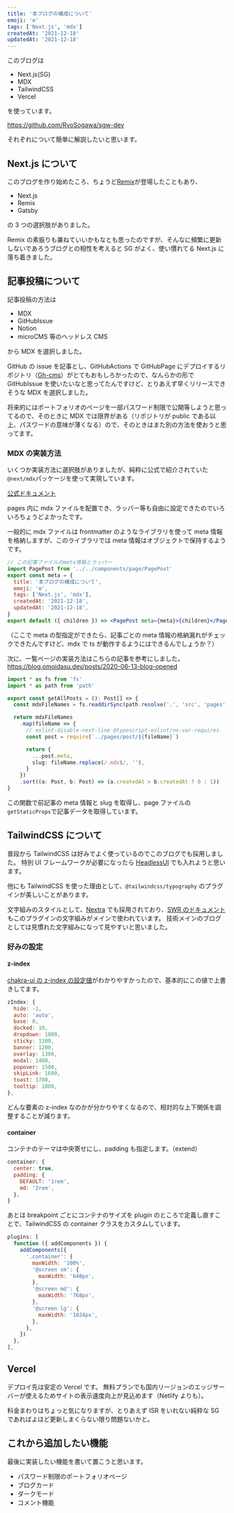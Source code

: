 ```yaml
---
title: '本ブログの構成について'
emoji: '⚙️'
tags: ['Next.js', 'mdx']
createdAt: '2021-12-18'
updatedAt: '2021-12-18'
---
```


このブログは

- Next.js(SG)
- MDX
- TailwindCSS
- Vercel

を使っています。

https://github.com/RyoSogawa/sgw-dev

それぞれについて簡単に解説したいと思います。

## Next.js について

このブログを作り始めたころ、ちょうど[Remix](https://remix.run)が登場したこともあり、

- Next.js
- Remix
- Gatsby

の 3 つの選択肢がありました。

Remix の素振りも兼ねていいかもなとも思ったのですが、そんなに頻繁に更新しないであろうブログとの相性を考えると SG がよく、使い慣れてる Next.js に落ち着きました。

## 記事投稿について

記事投稿の方法は

- MDX
- GitHubIssue
- Notion
- microCMS 等のヘッドレス CMS

から MDX を選択しました。

GitHub の issue を記事とし、GitHubActions で GitHubPage にデプロイするリポジトリ（[Gh-cms](https://github.com/oscarnevarezleal/gh-cms)）がとてもおもしろかったので、なんらかの形で GitHubIssue を使いたいなと思ってたんですけど、とりあえず早くリリースできそうな MDX を選択しました。

将来的にはポートフォリオのページを一部パスワード制限で公開等しようと思ってるので、そのときに MDX では限界がある（リポジトリが public である以上、パスワードの意味が薄くなる）ので、そのときはまた別の方法を使おうと思ってます。

### MDX の実装方法

いくつか実装方法に選択肢がありましたが、純粋に公式で紹介されていた`@next/mdx`パッケージを使って実現しています。

[公式ドキュメント](https://nextjs.org/docs/advanced-features/using-mdx)

pages 内に mdx ファイルを配置でき、ラッパー等も自由に設定できたのでいろいろちょうどよかったです。

一般的に mdx ファイルは frontmatter のようなライブラリを使って meta 情報を格納しますが、このライブラリでは meta 情報はオブジェクトで保持するようです。

```jsx
// この記事ファイルのmeta情報とラッパー
import PagePost from '../../components/page/PagePost'
export const meta = {
  title: '本ブログの構成について',
  emoji: '⚙️',
  tags: ['Next.js', 'mdx'],
  createdAt: '2021-12-18',
  updatedAt: '2021-12-18',
}
export default ({ children }) => <PagePost meta={meta}>{children}</PagePost>
```

（ここで meta の型指定ができたら、記事ごとの meta 情報の格納漏れがチェックできたんですけど、mdx で ts が動作するようにはできるんでしょうか？）

次に、一覧ページの実装方法はこちらの記事を参考にしました。
https://blog.omoidasu.dev/posts/2020-06-13-blog-opened

```ts
import * as fs from 'fs'
import * as path from 'path'

export const getAllPosts = (): Post[] => {
  const mdxFileNames = fs.readdirSync(path.resolve('.', 'src', 'pages', 'post'))

  return mdxFileNames
    .map(fileName => {
      // eslint-disable-next-line @typescript-eslint/no-var-requires
      const post = require(`../pages/post/${fileName}`)

      return {
        ...post.meta,
        slug: fileName.replace(/.mdx$/, ''),
      }
    })
    .sort((a: Post, b: Post) => (a.createdAt > b.createdAt ? 0 : 1))
}
```

この関数で前記事の meta 情報と slug を取得し、page ファイルの`getStaticProps`で記事データを取得しています。

## TailwindCSS について

普段から TailwindCSS は好みでよく使っているのでこのブログでも採用しました。
特別 UI フレームワークが必要になったら [HeadlessUI](https://headlessui.dev/) でも入れようと思います。

他にも TailwindCSS を使った理由として、`@tailwindcss/typography` のプラグインが美しいことがあります。

文字組みのスタイルとして、[Nextra](https://nextra.vercel.app/) でも採用されており、[SWR のドキュメント](https://swr.vercel.app/)もこのプラグインの文字組みがメインで使われています。
技術メインのブログとしては見慣れた文字組みになって見やすいと思いました。

### 好みの設定

#### z-index

[chakra-ui の z-index の設定値](https://chakra-ui.com/docs/theming/theme#z-index-values)がわかりやすかったので、基本的にこの値で上書きしてます。

```js
zIndex: {
  hide: -1,
  auto: 'auto',
  base: 0,
  docked: 10,
  dropdown: 1000,
  sticky: 1100,
  banner: 1200,
  overlay: 1300,
  modal: 1400,
  popover: 1500,
  skipLink: 1600,
  toast: 1700,
  tooltip: 1800,
},
```

どんな要素の z-index なのかが分かりやすくなるので、相対的な上下関係を調整することが減ります。

#### container

コンテナのテーマは中央寄せにし、padding も指定します。（extend）

```js
container: {
  center: true,
  padding: {
    DEFAULT: '1rem',
    md: '2rem',
  },
}
```

あとは breakpoint ごとにコンテナのサイズを plugin のところで定義し直すことで、TailwindCSS の container クラスをカスタムしています。

```js
plugins: [
  function ({ addComponents }) {
    addComponents({
      '.container': {
        maxWidth: '100%',
        '@screen sm': {
          maxWidth: '640px',
        },
        '@screen md': {
          maxWidth: '768px',
        },
        '@screen lg': {
          maxWidth: '1024px',
        },
      },
    })
  },
],
```

## Vercel

デプロイ先は安定の Vercel です。
無料プランでも国内リージョンのエッジサーバーが使えるためサイトの表示速度向上が見込めます（Netlify よりも）。

料金まわりはちょっと気になりますが、とりあえず ISR をいれない純粋な SG であればよほど更新しまくらない限り問題ないかと。

## これから追加したい機能

最後に実装したい機能を書いて置こうと思います。

- パスワード制限のポートフォリオページ
- ブログカード
- ダークモード
- コメント機能
